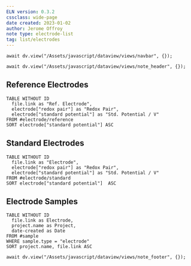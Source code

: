 ```yaml
---
ELN version: 0.3.2
cssclass: wide-page
date created: 2023-01-02
author: Jerome Offroy
note type: electrode-list
tag: list/electrodes
---
```


```dataviewjs
await dv.view("/Assets/javascript/dataview/views/navbar", {});
```

```dataviewjs
await dv.view("/Assets/javascript/dataview/views/note_header", {});
```

## Reference Electrodes

```dataview
TABLE WITHOUT ID
  file.link as "Ref. Electrode", 
  electrode["redox pair"] as "Redox Pair",
  electrode["standard potential"] as "Std. Potential / V"
FROM #electrode/reference 
SORT electrode["standard potential"] ASC
```

## Standard Electrodes

```dataview
TABLE WITHOUT ID
  file.link as "Electrode", 
  electrode["redox pair"] as "Redox Pair",
  electrode["standard potential"] as "Std. Potential / V"
FROM #electrode/standard 
SORT electrode["standard potential"]  ASC
```


## Electrode Samples

```dataview
TABLE WITHOUT ID
  file.link as Electrode, 
  project.name as Project,
  date-created as Date
FROM #sample
WHERE sample.type = "electrode"
SORT project.name, file.link ASC
```

```dataviewjs
await dv.view("/Assets/javascript/dataview/views/note_footer", {});
```
